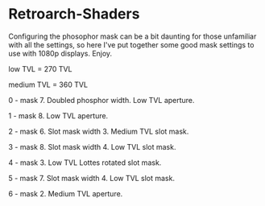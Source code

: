 # Retroarch-Shaders

Configuring the phosophor mask can be a bit daunting for those unfamiliar with all the settings, so here I've put together some good mask settings to use with 1080p displays. Enjoy.

low TVL = 270 TVL

medium TVL = 360 TVL

0 - mask 7. Doubled phosphor width. Low TVL aperture.

1 - mask 8. Low TVL aperture.

2 - mask 6. Slot mask width 3. Medium TVL slot mask.

3 - mask 8. Slot mask width 4. Low TVL slot mask.

4 - mask 3. Low TVL Lottes rotated slot mask.

5 - mask 7. Slot mask width 4. Low TVL slot mask.

6 - mask 2. Medium TVL aperture. 
